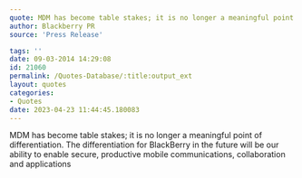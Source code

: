```yaml
---
quote: MDM has become table stakes; it is no longer a meaningful point of differentiation. The differentiation for BlackBerry in the future will be our ability to enable secure, productive mobile communications, collaboration and applications.
author: Blackberry PR
source: 'Press Release'

tags: ''
date: 09-03-2014 14:29:08
id: 21060
permalink: /Quotes-Database/:title:output_ext
layout: quotes
categories:
- Quotes
date: 2023-04-23 11:44:45.180083
---
```

MDM has become table stakes; it is no longer a meaningful point of differentiation. The differentiation for BlackBerry in the future will be our ability to enable secure, productive mobile communications, collaboration and applications